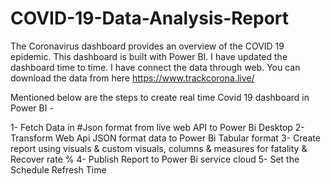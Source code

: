 # COVID-19-Data-Analysis-Report
The Coronavirus dashboard provides an overview of the COVID 19 epidemic. This dashboard is built with Power BI. I have updated the dashboard time to time. I have connect the data through web. You can download the data from here https://www.trackcorona.live/


Mentioned below are the steps to create real time Covid 19 dashboard in Power BI -

1- Fetch Data in #Json format from live web API to Power Bi Desktop
2- Transform Web Api JSON format data to Power Bi Tabular format
3- Create report using visuals & custom visuals, columns & measures for fatality & Recover rate %
4- Publish Report to Power Bi service cloud
5- Set the Schedule Refresh Time
